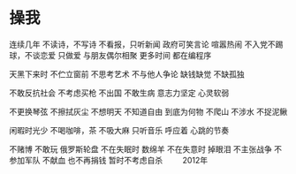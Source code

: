 # 操我

连续几年
不读诗，不写诗
不看报，只听新闻
政府可笑言论
喧嚣热闹
不入党不踢球，不谈恋爱
只做爱
与朋友偶尔相聚
更多时间
都在编程序

天黑下来时
不伫立窗前
不思考艺术
不与他人争论
缺钱缺觉
不缺孤独

不敢反抗社会
不考虑买枪
不出国
不敢生病
意志力坚定
心灵软弱

不更换琴弦
不擦拭灰尘
不想明天
不知道自由
到底为何物
不爬山
不涉水
不捉泥鳅

闲暇时光少
不喝咖啡，茶
不吸大麻
只听音乐
呼应着
心跳的节奏

不赌博
不敢玩
俄罗斯轮盘
不在失眠时
数绵羊
不在失意时
掉眼泪
不主张战争
不参加军队
不献血
也不再捐钱
暂时不考虑自杀
　　
2012年